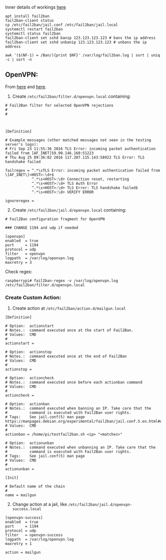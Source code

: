 Inner details of workings [here](https://www.digitalocean.com/community/tutorials/how-fail2ban-works-to-protect-services-on-a-linux-server)

```
apt install fail2ban
fail2ban-client status
cp /etc/fail2ban/jail.conf /etc/fail2ban/jail.local
systemctl restart fail2ban
systemctl status fail2ban
fail2ban-client set sshd banip 123.123.123.123 # bans the ip address
fail2ban-client set sshd unbanip 123.123.123.123 # unbans the ip address

awk '($(NF-1) = /Ban/){print $NF}' /var/log/fail2ban.log | sort | uniq -c | sort -n
```



## OpenVPN:

From [here](https://www.fail2ban.org/wiki/index.php/HOWTO_fail2ban_with_OpenVPN) and [here](https://gist.github.com/drmalex07/463e4c7356bcfb2b3d21ff9fdc5aa6b3).

1) Create `/etc/fail2ban/filter.d/openvpn.local` containing:
```
# Fail2Ban filter for selected OpenVPN rejections
#
#



[Definition]

# Example messages (other matched messages not seen in the testing server's logs):
# Fri Sep 23 11:55:36 2016 TLS Error: incoming packet authentication failed from [AF_INET]59.90.146.160:51223
# Thu Aug 25 09:36:02 2016 117.207.115.143:58922 TLS Error: TLS handshake failed

failregex = ^.*\sTLS Error: incoming packet authentication failed from \[AF_INET\]<HOST>:\d+$
            ^.*\s<HOST>:\d+ Connection reset, restarting
            ^.*\s<HOST>:\d+ TLS Auth Error
            ^.*\s<HOST>:\d+ TLS Error: TLS handshake failed$
            ^.*\s<HOST>:\d+ VERIFY ERROR

ignoreregex = 

```
2) Create `/etc/fail2ban/jail.d/openvpn.local` containing:
```
# Fail2Ban configuration fragment for OpenVPN

### CHANGE 1194 and udp if needed

[openvpn]
enabled  = true
port     = 1194
protocol = udp
filter   = openvpn
logpath  = /var/log/openvpn.log
maxretry = 3
```


Check regex:
```
raspberrypi# fail2ban-regex -v /var/log/openvpn.log /etc/fail2ban/filter.d/openvpn.local        
```


### Create Custom Action:

1) Create action at `/etc/fail2ban/action.d/mailgun.local`
```
[Definition]

# Option:  actionstart
# Notes.:  command executed once at the start of Fail2Ban.
# Values:  CMD
#
actionstart = 

# Option:  actionstop
# Notes.:  command executed once at the end of Fail2Ban
# Values:  CMD
#
actionstop = 

# Option:  actioncheck
# Notes.:  command executed once before each actionban command
# Values:  CMD
#
actioncheck = 

# Option:  actionban
# Notes.:  command executed when banning an IP. Take care that the
#          command is executed with Fail2Ban user rights.
# Tags:    See jail.conf(5) man page https://manpages.debian.org/experimental/fail2ban/jail.conf.5.en.html#Action_Tags
# Values:  CMD
#
actionban = /home/pi/testfail2ban.sh <ip> "<matches>"

# Option:  actionunban
# Notes.:  command executed when unbanning an IP. Take care that the
#          command is executed with Fail2Ban user rights.
# Tags:    See jail.conf(5) man page
# Values:  CMD
#
actionunban = 

[Init]

# Default name of the chain
#
name = mailgun
```


2) Change action at a jail, like `/etc/fail2ban/jail.d/openvpn-success.local`
```
[openvpn-success]
enabled  = true
port     = 1194
protocol = udp
filter   = openvpn-success
logpath  = /var/log/openvpn.log
maxretry = 1

action = mailgun
```
